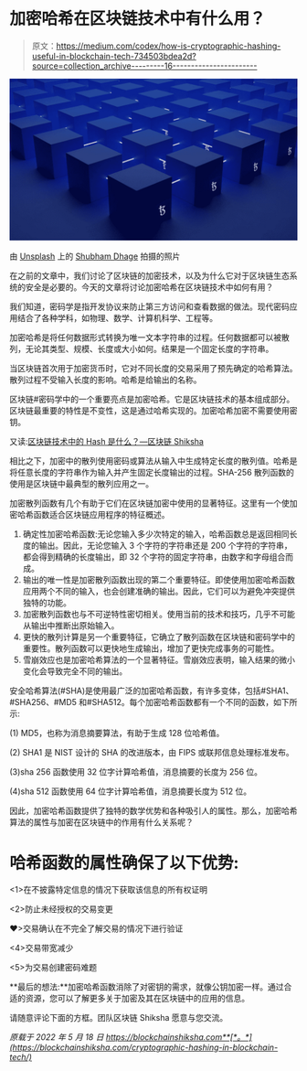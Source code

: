 # 加密哈希在区块链技术中有什么用？

> 原文：<https://medium.com/codex/how-is-cryptographic-hashing-useful-in-blockchain-tech-734503bdea2d?source=collection_archive---------16----------------------->

![](img/14b3075a78ee7c96a85942443e0cadac.png)

由 [Unsplash](https://unsplash.com?utm_source=medium&utm_medium=referral) 上的 [Shubham Dhage](https://unsplash.com/@theshubhamdhage?utm_source=medium&utm_medium=referral) 拍摄的照片

在之前的文章中，我们讨论了区块链的加密技术，以及为什么它对于区块链生态系统的安全是必要的。今天的文章将讨论加密哈希在区块链技术中如何有用？

我们知道，密码学是指开发协议来防止第三方访问和查看数据的做法。现代密码应用结合了各种学科，如物理、数学、计算机科学、工程等。

加密哈希是将任何数据形式转换为唯一文本字符串的过程。任何数据都可以被散列，无论其类型、规模、长度或大小如何。结果是一个固定长度的字符串。

当区块链首次用于加密货币时，它对不同长度的交易采用了预先确定的哈希算法。散列过程不受输入长度的影响。哈希是给输出的名称。

区块链#密码学中的一个重要亮点是加密哈希。它是区块链技术的基本组成部分。区块链最重要的特性是不变性，这是通过哈希实现的。加密哈希加密不需要使用密钥。

又读:[区块链技术中的 Hash 是什么？—区块链 Shiksha](https://blockchainshiksha.com/hash-in-blockchain/)

相比之下，加密中的散列使用密码或算法从输入中生成特定长度的散列值。哈希是将任意长度的字符串作为输入并产生固定长度输出的过程。SHA-256 散列函数的使用是区块链中最典型的散列应用之一。

加密散列函数有几个有助于它们在区块链加密中使用的显著特征。这里有一个使加密哈希函数适合区块链应用程序的特征概述。

1.  确定性加密哈希函数:无论您输入多少次特定的输入，哈希函数总是返回相同长度的输出。因此，无论您输入 3 个字符的字符串还是 200 个字符的字符串，都会得到精确的长度输出，即 32 个字符的固定字符串，由数字和字母组合而成。
2.  输出的唯一性是加密散列函数出现的第二个重要特征。即使使用加密哈希函数应用两个不同的输入，也会创建准确的输出。因此，它们可以为避免冲突提供独特的功能。
3.  加密散列函数也与不可逆特性密切相关。使用当前的技术和技巧，几乎不可能从输出中推断出原始输入。
4.  更快的散列计算是另一个重要特征，它确立了散列函数在区块链和密码学中的重要性。散列函数可以更快地生成输出，增加了更快完成事务的可能性。
5.  雪崩效应也是加密哈希算法的一个显著特征。雪崩效应表明，输入结果的微小变化会导致完全不同的输出。

安全哈希算法(#SHA)是使用最广泛的加密哈希函数，有许多变体，包括#SHA1、#SHA256、#MD5 和#SHA512。每个加密哈希函数都有一个不同的函数，如下所示:

(1) MD5，也称为消息摘要算法，有助于生成 128 位哈希值。

(2) SHA1 是 NIST 设计的 SHA 的改进版本，由 FIPS 或联邦信息处理标准发布。

(3)sha 256 函数使用 32 位字计算哈希值，消息摘要的长度为 256 位。

(4)sha 512 函数使用 64 位字计算哈希值，消息摘要长度为 512 位。

因此，加密哈希函数提供了独特的数学优势和各种吸引人的属性。那么，加密哈希算法的属性与加密在区块链中的作用有什么关系呢？

# 哈希函数的属性确保了以下优势:

<1>在不披露特定信息的情况下获取该信息的所有权证明

<2>防止未经授权的交易变更

❤>交易确认在不完全了解交易的情况下进行验证

<4>交易带宽减少

<5>为交易创建密码难题

**最后的想法:**加密哈希函数消除了对密钥的需求，就像公钥加密一样。通过合适的资源，您可以了解更多关于加密及其在区块链中的应用的信息。

请随意评论下面的方框。团队区块链 Shiksha 愿意与您交流。

*原载于 2022 年 5 月 18 日 https://blockchainshiksha.com**[*。*](https://blockchainshiksha.com/cryptographic-hashing-in-blockchain-tech/)*